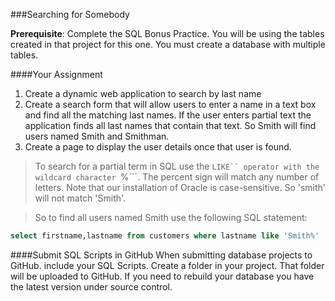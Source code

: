 <!--djw:done-->
###Searching for Somebody

**Prerequisite**: Complete the SQL Bonus Practice. You will be using the tables created in that project for this one. You must create a database with multiple tables.

####Your Assignment
1. Create a dynamic web application to search by last name
1. Create a search form that will allow users to enter a name in a text box and find all the matching last names. If the user enters partial text the application finds all last names that contain that text. So Smith will find users named Smith and Smithman. 
2. Create a page to display the user details once that user is found.

> To search for a partial term in SQL use the ```LIKE`` operator with the wildcard character ```%```. The percent sign will match any number of letters. Note that our installation of Oracle is case-sensitive. So 'smith' will not match 'Smith'.

> So to find all users named Smith use the following SQL statement:

```sql
select firstname,lastname from customers where lastname like 'Smith%'
```

<!--
####Close the database connection
Before you submit the project make sure you are closing the database connection. If you don't it will remain allocated. After running your project a number of times Eclipse will run out of memory. You'll get an error message from Oracle.
-->
####Submit SQL Scripts in GitHub 
When submitting database projects to GitHub. include your SQL Scripts. Create a folder in your project. That folder will be uploaded to GitHub. If you need to rebuild your database you have the latest version under source control.